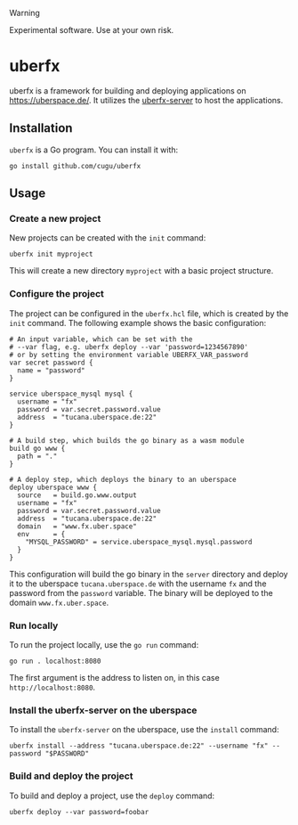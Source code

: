 > [!WARNING]  
> Experimental software. Use at your own risk.

# uberfx

uberfx is a framework for building and deploying applications on https://uberspace.de/.
It utilizes the [uberfx-server](https://github.com/cugu/uberfx-server) to host the applications.

## Installation

`uberfx` is a Go program. You can install it with:

```shell
go install github.com/cugu/uberfx
```

## Usage

### Create a new project

New projects can be created with the `init` command:

```shell
uberfx init myproject
```

This will create a new directory `myproject` with a basic project structure.

### Configure the project

The project can be configured in the `uberfx.hcl` file, which is created by the `init` command. 
The following example shows the basic configuration:

```hcl
# An input variable, which can be set with the
# --var flag, e.g. uberfx deploy --var 'password=1234567890'
# or by setting the environment variable UBERFX_VAR_password
var secret password {
  name = "password"
}

service uberspace_mysql mysql {
  username = "fx"
  password = var.secret.password.value
  address  = "tucana.uberspace.de:22"
}

# A build step, which builds the go binary as a wasm module
build go www {
  path = "."
}

# A deploy step, which deploys the binary to an uberspace
deploy uberspace www {
  source   = build.go.www.output
  username = "fx"
  password = var.secret.password.value
  address  = "tucana.uberspace.de:22"
  domain   = "www.fx.uber.space"
  env      = {
    "MYSQL_PASSWORD" = service.uberspace_mysql.mysql.password
  }
}
```

This configuration will build the go binary in the `server` directory and deploy it to the uberspace `tucana.uberspace.de` with the username `fx` and the password from the `password` variable. 
The binary will be deployed to the domain `www.fx.uber.space`.

### Run locally

To run the project locally, use the `go run` command:

```shell
go run . localhost:8080
```

The first argument is the address to listen on, in this case `http://localhost:8080`.

### Install the uberfx-server on the uberspace

To install the `uberfx-server` on the uberspace, use the `install` command:

```shell
uberfx install --address "tucana.uberspace.de:22" --username "fx" --password "$PASSWORD"
```

### Build and deploy the project

To build and deploy a project, use the `deploy` command:

```shell
uberfx deploy --var password=foobar
```
